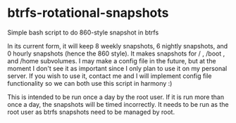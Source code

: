 # btrfs-rotational-snapshots
Simple bash script to do 860-style snapshot in btrfs

In its current form, it will keep 8 weekly snapshots, 6 nightly snapshots, and 
0 hourly snapshots (hence the 860 style). It makes snapshots for / , /boot ,
and /home subvolumes. I may make a config file in the future, but at the moment
I don't see it as important since I only plan to use it on my personal server. If
you wish to use it, contact me and I will implement config file functionality so
we can both use this script in harmony :)

This is intended to be run once a day by the root user. If it is run more than once
a day, the snapshots will be timed incorrectly. It needs to be run as the root user
as btrfs snapshots need to be managed by root.
